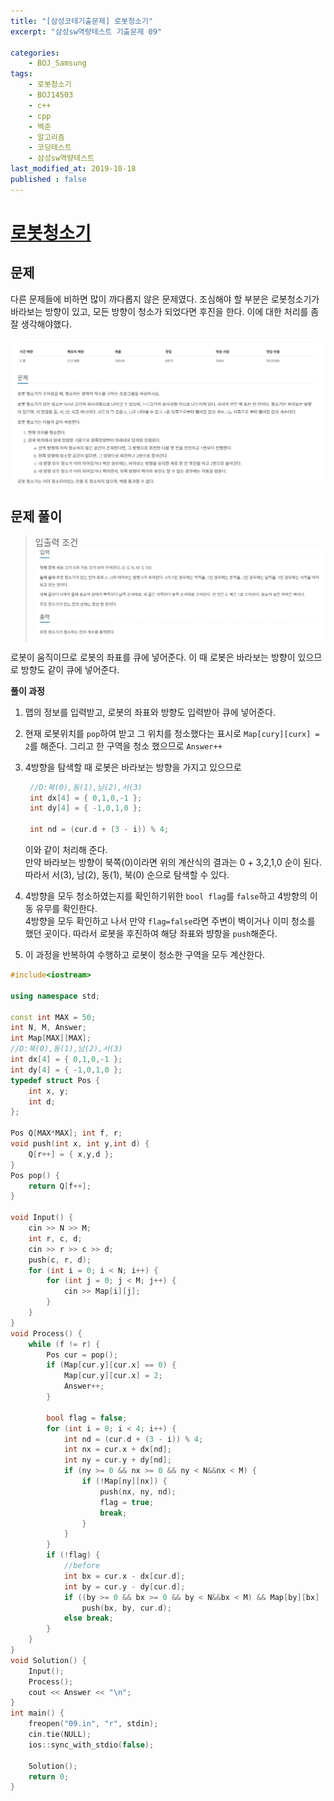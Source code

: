 ```yaml
---
title: "[삼성코테기출문제] 로봇청소기"
excerpt: "삼성sw역량테스트 기출문제 09"

categories:
    - BOJ_Samsung
tags:
    - 로봇청소기
    - BOJ14503
    - c++
    - cpp
    - 백준
    - 알고리즘
    - 코딩테스트
    - 삼성sw역량테스트
last_modified_at: 2019-10-18
published : false
---  
```

# [로봇청소기](https://www.acmicpc.net/problem/14503)  
  
## 문제  
  
다른 문제들에 비하면 많이 까다롭지 않은 문제였다. 조심해야 할 부분은 로봇청소기가 바라보는 방향이 있고, 모든 방향이 청소가 되었다면 후진을 한다. 이에 대한 처리를 좀 잘 생각해야했다.  

[![문제](/assets/BOJ-samsung/2019-10-18-SamsungEX09-img01.jpg)](/assets/BOJ-samsung/2019-10-18-SamsungEX09-img01.jpg)  
  
## 문제 풀이  
>입출력 조건  
[![입력](/assets/BOJ-samsung/2019-10-18-SamsungEX09-img02.jpg)](/assets/BOJ-samsung/2019-10-18-SamsungEX09-img02.jpg)  
  
로봇이 움직이므로 로봇의 좌표를 큐에 넣어준다. 이 때 로봇은 바라보는 방향이 있으므로 방향도 같이 큐에 넣어준다.
  
__풀이 과정__  
1. 맵의 정보를 입력받고, 로봇의 좌표와 방향도 입력받아 큐에 넣어준다.  
2. 현재 로봇위치를 `pop`하여 받고 그 위치를 청소했다는 표시로 `Map[cury][curx] = 2`를 해준다. 그리고 한 구역을 청소 했으므로 `Answer++`  
3. 4방향을 탐색할 때 로봇은 바라보는 방향을 가지고 있으므로
   ```cpp  
	//D:북(0),동(1),남(2),서(3)
	int dx[4] = { 0,1,0,-1 };
	int dy[4] = { -1,0,1,0 };

	int nd = (cur.d + (3 - i)) % 4;  

	```  
	이와 같이 처리해 준다.  
	만약 바라보는 방향이 북쪽(0)이라면 위의 계산식의 결과는 0 + 3,2,1,0 순이 된다. 따라서 서(3), 남(2), 동(1), 북(0) 순으로 탐색할 수 있다. 

4. 4방향을 모두 청소하였는지를 확인하기위한 `bool flag`를 `false`하고 4방향의 이동 유무를 확인한다.  
4방향을 모두 확인하고 나서 만약 `flag=false`라면 주변이 벽이거나 이미 청소를 했던 곳이다. 따라서 로봇을 후진하여 해당 좌표와 뱡항을 `push`해준다.
5. 이 과정을 반복하여 수행하고 로봇이 청소한 구역을 모두 계산한다.

```cpp
#include<iostream>

using namespace std;

const int MAX = 50;
int N, M, Answer;
int Map[MAX][MAX];
//D:북(0),동(1),남(2),서(3)
int dx[4] = { 0,1,0,-1 };
int dy[4] = { -1,0,1,0 };
typedef struct Pos {
	int x, y;
	int d;
};

Pos Q[MAX*MAX]; int f, r;
void push(int x, int y,int d) {
	Q[r++] = { x,y,d };
}
Pos pop() {
	return Q[f++];
}

void Input() {
	cin >> N >> M;
	int r, c, d;
	cin >> r >> c >> d;
	push(c, r, d);
	for (int i = 0; i < N; i++) {
		for (int j = 0; j < M; j++) {
			cin >> Map[i][j];
		}
	}
}
void Process() {
	while (f != r) {
		Pos cur = pop();
		if (Map[cur.y][cur.x] == 0) {
			Map[cur.y][cur.x] = 2;
			Answer++;
		}

		bool flag = false;
		for (int i = 0; i < 4; i++) {
			int nd = (cur.d + (3 - i)) % 4;
			int nx = cur.x + dx[nd];
			int ny = cur.y + dy[nd];
			if (ny >= 0 && nx >= 0 && ny < N&&nx < M) {
				if (!Map[ny][nx]) {
					push(nx, ny, nd);
					flag = true;
					break;
				}
			}
		}
		if (!flag) {
			//before
			int bx = cur.x - dx[cur.d];
			int by = cur.y - dy[cur.d];
			if ((by >= 0 && bx >= 0 && by < N&&bx < M) && Map[by][bx] != 1)
				push(bx, by, cur.d);
			else break;
		}
	}
}
void Solution() {
	Input();
	Process();
	cout << Answer << "\n";
}
int main() {
	freopen("09.in", "r", stdin);
	cin.tie(NULL);
	ios::sync_with_stdio(false);

	Solution();
	return 0;
}
```